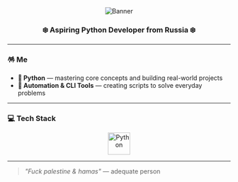<div align="center">
  <img src="https://i.ibb.co/SD35rHLZ/github-header-banner.png" alt="Banner" />
  <h3>❄️ Aspiring Python Developer from Russia ❄️</h3>
</div>

---

### 🪅 Me
- **🐍 Python** — mastering core concepts and building real-world projects  
- **👾 Automation & CLI Tools** — creating scripts to solve everyday problems  

---

### 💻 Tech Stack
<div align="center">
  <img src="https://cdn.jsdelivr.net/gh/devicons/devicon/icons/python/python-plain.svg" height="50" alt="Python" />
</div>

---

> *"Fuck palestine & hamas"* — adequate person

